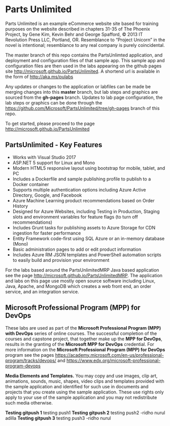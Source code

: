 ﻿# Parts Unlimited

Parts Unlimited is an example eCommerce website site based for training purposes on the website described in chapters 31-35 of The Phoenix Project, by Gene Kim, Kevin Behr and George Spafford, © 2013 IT Revolution Press LLC, Portland, OR. Resemblance to “Project Unicorn” in the novel is intentional; resemblance to any real company is purely coincidental.

The master branch of this repo contains the PartsUnlimted application, and deployment and configuration files of that sample app. This sample app and configuration files are then used in the labs appearing on the github pages site <a href="http://microsoft.github.io/PartsUnlimited" target="_blank"><span style="color: #0066cc;" color="#0066cc">http://microsoft.github.io/PartsUnlimited</span></a>. A shortend url is available in the form of <a href="http://aka.ms/pulabs" target="_blank"><span style="color: #0066cc;" color="#0066cc">http://aka.ms/pulabs</span></a>

Any updates or changes to the application or labfiles can be made be merging changes into this **master** branch, but lab steps and graphics are sourced from the **gh-pages** branch. Updates to lab page configuration, the lab steps or graphics can be done through the <a href="https://github.com/Microsoft/PartsUnlimited/tree/gh-pages" target="_blank"><span style="color: #0066cc;" color="#0066cc">https://github.com/Microsoft/PartsUnlimited/tree/gh-pages</span></a> branch of this repo.

To get started, please proceed to the page <a href="http://microsoft.github.io/PartsUnlimited" target="_blank"><span style="color: #0066cc;" color="#0066cc">http://microsoft.github.io/PartsUnlimited</span></a>

## PartsUnlimited - Key Features

- Works with Visual Studio 2017
- ASP.NET 5 support for Linux and Mono
- Modern HTML5 responsive layout using bootstrap for mobile, tablet, and PC
- Includes a Dockerfile and sample publishing profile to publish to a Docker container
- Supports multiple authentication options including Azure Active Directory, Google, and Facebook
- Azure Machine Learning product recommendations based on Order History 
- Designed for Azure Websites, including Testing in Production, Staging slots and environment variables for feature flags (to turn off recommendations)
- Includes Grunt tasks for publishing assets to Azure Storage for CDN ingestion for faster performance
- Entity Framework code-first using SQL Azure or an in-memory database (Mono)
- Basic administration pages to add or edit product information
- Includes Azure RM JSON templates and PowerShell automation scripts to easily build and provision your environment

For the labs based around the PartsUnlimitedMRP Java based application see the page <a href="http://microsoft.github.io/PartsUnlimitedMRP" target="_blank"><span style="color: #0066cc;" color="#0066cc">http://microsoft.github.io/PartsUnlimitedMRP</span></a>. The application and labs on this page use mostly open source software including Linux, Java, Apache, and MongoDB which creates a web front end, an order service, and an integration service.

## Microsoft Professional Program (MPP) for DevOps

These labs are used as part of the **Microsoft Professional Program (MPP) with DevOps** series of online courses. The successful completion of the courses and capstone project, that together make up the **MPP for DevOps**, results in the granting of the **Microsoft MPP for DevOps** credential. For more information on the **Microsoft Professional Program (MPP) for DevOps** program see the pages <a href="https://academy.microsoft.com/en-us/professional-program/tracks/devops/ " target="_blank"><span style="color: #0066cc;" color="#0066cc">https://academy.microsoft.com/en-us/professional-program/tracks/devops/ </span></a> and <a href="https://www.edx.org/microsoft-professional-program-devops " target="_blank"><span style="color: #0066cc;" color="#0066cc">https://www.edx.org/microsoft-professional-program-devops</span></a>

**Media Elements and Templates.** You may copy and use images, clip art, animations, sounds, music, shapes, video clips and templates provided with the sample application and identified for such use in documents and projects that you create using the sample application. These use rights only apply to your use of the sample application and you may not redistribute such media otherwise.

**Testing gitpush 1** testing push1
**Testing gitpush 2** testing push2 -ridho nurul adilla 
**Testing gitpush 3** testing push3 -ridho nurul 
